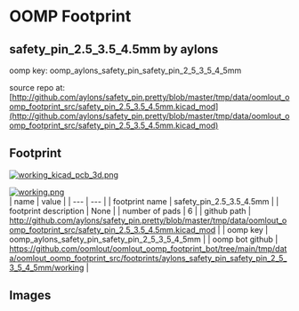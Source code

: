 # OOMP Footprint  
## safety_pin_2.5_3.5_4.5mm  by aylons  
  
oomp key: oomp_aylons_safety_pin_safety_pin_2_5_3_5_4_5mm  
  
source repo at: [http://github.com/aylons/safety_pin.pretty/blob/master/tmp/data/oomlout_oomp_footprint_src/safety_pin_2.5_3.5_4.5mm.kicad_mod](http://github.com/aylons/safety_pin.pretty/blob/master/tmp/data/oomlout_oomp_footprint_src/safety_pin_2.5_3.5_4.5mm.kicad_mod)  
## Footprint  
  
[![working_kicad_pcb_3d.png](working_kicad_pcb_3d_600.png)](working_kicad_pcb_3d.png)  
  
[![working.png](working_600.png)](working.png)  
| name | value | 
| --- | --- | 
| footprint name | safety_pin_2.5_3.5_4.5mm | 
| footprint description | None | 
| number of pads | 6 | 
| github path | http://github.com/aylons/safety_pin.pretty/blob/master/tmp/data/oomlout_oomp_footprint_src/safety_pin_2.5_3.5_4.5mm.kicad_mod | 
| oomp key | oomp_aylons_safety_pin_safety_pin_2_5_3_5_4_5mm | 
| oomp bot github | https://github.com/oomlout/oomlout_oomp_footprint_bot/tree/main/tmp/data/oomlout_oomp_footprint_src/footprints/aylons_safety_pin_safety_pin_2_5_3_5_4_5mm/working | 
## Images  
